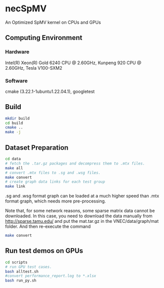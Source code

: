 # necSpMV
An Optimized SpMV kernel on CPUs and GPUs
## Computing Environment
### Hardware
Intel(R) Xeon(R) Gold 6240 CPU @ 2.60GHz,
Kunpeng 920  CPU @ 2.60GHz,
Tesla V100-SXM2

### Software
cmake (3.22.1-1ubuntu1.22.04.1),
googletest

## Build

```bash
mkdir build
cd build
cmake ..
make -j
```
## Dataset Preparation

```bash
cd data
# fetch the .tar.gz packages and decompress them to .mtx files.
make all
# convert .mtx files to .sg and .wsg files.
make convert
# create graph data links for each test group
make link
```
.sg and .wsg format graph can be loaded at a much higher speed than .mtx format graph, which needs more pre-processing.

Note that, for some network reasons, some sparse matrix data cannot be downloaded. In this case, you need to download the data manually from http://sparse.tamu.edu/ and put the mat.tar.gz in the VNEC/data/graph/mat folder. And then re-execute the command

```bash
make convert
```

## Run test demos on GPUs

```bash
cd scripts
# run GPU test cases.
bash alltest.sh
#convert performance_report.log to *.xlsx
bash run_py.sh
